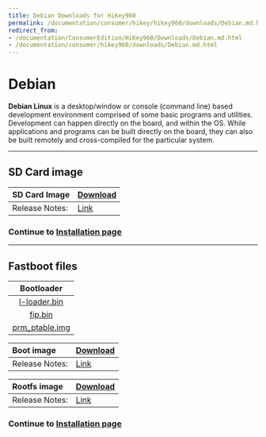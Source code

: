 ```yaml
---
title: Debian Downloads for HiKey960
permalink: /documentation/consumer/hikey/hikey960/downloads/Debian.md.html
redirect_from:
- /documentation/ConsumerEdition/HiKey960/Downloads/Debian.md.html
- /documentation/consumer/hikey960/downloads/Debian.md.html
---
```

# Debian

**Debian Linux** is a desktop/window or console (command line) based development environment comprised of some basic programs and utilities. Development can happen directly on the board, and within the OS. While applications and programs can be built directly on the board, they can also be built remotely and cross-compiled for the particular system.

***

## SD Card image

|   SD Card Image   |    [Download](http://snapshots.linaro.org/96boards/hikey/linaro/debian/latest/linaro-stretch-developer-hikey-*.sd.gz) |
|:------------------|:------------------------------------|
|Release Notes:     |[Link](http://snapshots.linaro.org/96boards/hikey/linaro/debian/latest)       |

### Continue to [Installation page](../installation/)

***

## Fastboot files

|   Bootloader    |
|:----------------------------:|
| [l-loader.bin](http://snapshots.linaro.org/96boards/reference-platform/components/uefi-staging/latest/hikey960/debug/l-loader.bin)     |
|  [fip.bin](http://snapshots.linaro.org/96boards/reference-platform/components/uefi-staging/latest/hikey960/debug/fip.bin)              |
| [prm_ptable.img](http://snapshots.linaro.org/96boards/reference-platform/components/uefi-staging/latest/hikey960/debug/prm_ptable.img) |

|   Boot image      |    [Download](http://snapshots.linaro.org/96boards/hikey/linaro/debian/latest/boot-linaro-stretch-developer-hikey-*.img.gz)      |
|:------------------|:-----------------------|
|Release Notes:     |[Link](http://snapshots.linaro.org/96boards/hikey/linaro/debian/latest)      |

|   Rootfs image    |    [Download](http://snapshots.linaro.org/96boards/hikey/linaro/debian/latest/rootfs-linaro-stretch-developer-hikey-*.img.gz)     |
|:------------------|:----------------------------------|
|Release Notes:     |[Link](http://snapshots.linaro.org/96boards/hikey/linaro/debian/latest)      |

### Continue to [Installation page](../installation/)
